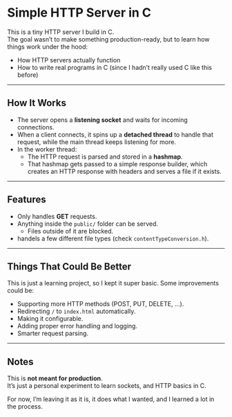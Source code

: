# Simple HTTP Server in C

This is a tiny HTTP server I build in C.  
The goal wasn’t to make something production-ready, but to learn how things work under the hood:
- How HTTP servers actually function
- How to write real programs in C (since I hadn’t really used C like this before)

---

## How It Works

- The server opens a **listening socket** and waits for incoming connections.  
- When a client connects, it spins up a **detached thread** to handle that request, while the main thread keeps listening for more.  
- In the worker thread:
  - The HTTP request is parsed and stored in a **hashmap**.
  - That hashmap gets passed to a simple response builder, which creates an HTTP response with headers and serves a file if it exists.

---

## Features

- Only handles **GET** requests.  
- Anything inside the `public/` folder can be served.  
  - Files outside of it are blocked.  
- handels a few different file types (check `contentTypeConversion.h`).  

---

## Things That Could Be Better

This is just a learning project, so I kept it super basic. Some improvements could be:
- Supporting more HTTP methods (POST, PUT, DELETE, …).
- Redirecting `/` to `index.html` automatically.
- Making it configurable.
- Adding proper error handling and logging.
- Smarter request parsing.

---

## Notes

This is **not meant for production**.  
It’s just a personal experiment to learn sockets, and HTTP basics in C.  

For now, I’m leaving it as it is, it does what I wanted, and I learned a lot in the process.
